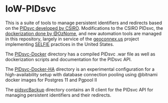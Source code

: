 # IoW-PIDsvc

This is a suite of tools to manage persistent identifiers and redirects based on the [PIDsvc developed by CSIRO](https://github.com/SISS/PID). Modifications to the CSIRO PIDsvc, the [dockerization done by @OzNome](https://github.com/oznome/pidsvc-docker), and new automation tools are managed in this repository, largely in service of the [geoconnex.us](https://github.com/internetofwater/geoconnex.us) project implementing [SELFIE](https://github.com/opengeospatial/SELFIE) practices in the United States.

The [PIDsvc-Docker](PIDsvc-Docker) directory has a compiled PIDsvc .war file as well as dockerization scripts and documentation for the PIDsvc API.

The [PIDsvc-Docker-HA](PIDsvc-Docker-HA) directory is an experimental configuration for a high-availability setup with database connection pooling using @bitnami docker images for Postgres 11 and Pgpool II


The [pidsvcBackup](pidsvcBackup) directory contains an R client for the PIDsvc API for managing persistent identifiers and their redirects. 
